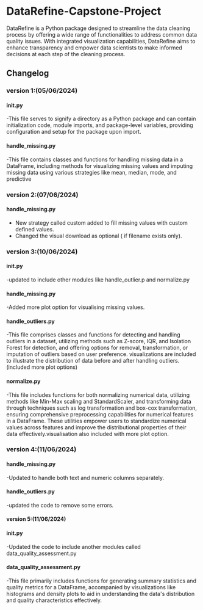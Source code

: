 # DataRefine-Capstone-Project
DataRefine is a Python package designed to streamline the data cleaning process by offering a wide range of functionalities to address common data quality issues. With integrated visualization capabilities, DataRefine aims to enhance transparency and empower data scientists to make informed decisions at each step of the cleaning process.

## Changelog

### version 1:(05/06/2024)
#### __init__.py
-This file serves to signify a directory as a Python package and can contain initialization code, module imports, and package-level variables, providing configuration and setup for the package upon import.
#### handle_missing.py
-This file contains classes and functions for handling missing data in a DataFrame, including methods for visualizing missing values and imputing missing data using various strategies like mean, median, mode, and predictive

### version 2:(07/06/2024)
#### handle_missing.py
- New strategy called custom added to fill missing values with custom defined values.
- Changed the visual download as optional ( if filename exists only).

### version 3:(10/06/2024)
#### __init__.py
-updated to include other modules like handle_outlier.p and normalize.py
#### handle_missing.py
-Added more plot option for visualising missing values.
#### handle_outliers.py
-This file comprises classes and functions for detecting and handling outliers in a dataset, utilizing methods such as Z-score, IQR, and Isolation Forest for detection, and offering options for removal, transformation, or imputation of outliers based on user preference. visualizations are included to illustrate the distribution of data before and after handling outliers.(included more plot options)
#### normalize.py
-This file includes functions for both normalizing numerical data, utilizing methods like Min-Max scaling and StandardScaler, and transforming data through techniques such as log transformation and box-cox transformation, ensuring comprehensive preprocessing capabilities for numerical features in a DataFrame. These utilities empower users to standardize numerical values across features and improve the distributional properties of their data effectively.visualisation also included with more plot option.

### version 4:(11/06/2024)
#### handle_missing.py
-Updated to handle both text and numeric columns separately.
#### handle_outliers.py
-updated the code to remove some errors.

#### version 5:(11/06/2024)
#### __init__.py
-Updated the code to include another modules called data_quality_assessment.py
#### data_quality_assessment.py
-This file primarily includes functions for generating summary statistics and quality metrics for a DataFrame, accompanied by visualizations like histograms and density plots to aid in understanding the data's distribution and quality characteristics effectively.






